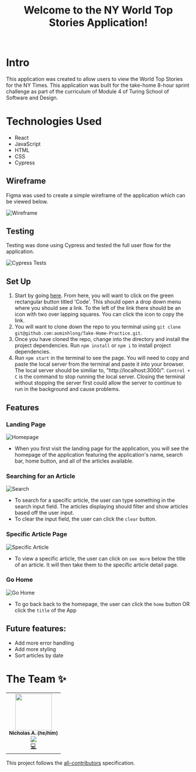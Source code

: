 <div align="center">
<h1> Welcome to the NY World Top Stories Application! </h1>
</div>

<br>


# Intro
This application was created to allow users to view the World Top Stories for the NY Times. This application was built for the take-home 8-hour sprint challenge as part of the curriculum of Module 4 of Turing School of Software and Design. 

# Technologies Used
- React
- JavaScript
- HTML
- CSS
- Cypress

## Wireframe
Figma was used to create a simple wireframe of the application which can be viewed below.

![Wireframe](https://user-images.githubusercontent.com/89413678/183110302-90c11966-a4b3-48a9-80d9-edf08008a2ab.png)

## Testing
Testing was done using Cypress and tested the full user flow for the application.

![Cypress Tests](https://user-images.githubusercontent.com/89413678/183110736-96590753-72ac-4e91-86d5-395937b68e62.png)

## Set Up

 1. Start by going [here](https://github.com/aominhlong/Take-Home-Practice). From here, you will want to click on the green rectangular button titled 'Code'. This should open a drop down menu where you should see a link. To the left of the link there should be an icon with two over lapping squares. You can click the icon to copy the link.
 2. You will want to clone down the repo to you terminal using `git clone git@github.com:aominhlong/Take-Home-Practice.git`.
 3. Once you have cloned the repo, change into the directory and install the project dependencies. Run `npm install` or `npm i` to install project dependencies.
 4. Run `npm start` in the terminal to see the page. You will need to copy and paste the local server from the terminal and paste it into your browser. The local server should be similiar to, "http://localhost:3000/". `Control + C` is the command to stop running the local server. Closing the terminal without stopping the server first could allow the server to continue to run in the background and cause problems.

 ## Features
 
 ### Landing Page
 
![Homepage](https://user-images.githubusercontent.com/89413678/183111073-7659a4ff-f555-4f58-ab7f-afeac4b4a525.png)
 
 - When you first visit the landing page for the application, you will see the homepage of the application featuring the application's name, search bar, home button, and all of the articles available.
 
 ### Searching for an Article
 
![Search](https://user-images.githubusercontent.com/89413678/183111712-7d0911b5-e7e0-480f-b7a9-ac1905b2e7fc.gif)
 
 - To search for a specific article, the user can type something in the search input field. The articles displaying should filter and show articles based off the user input.
 - To clear the input field, the user can click the `clear` button. 
 
 ### Specific Article Page
 
![Specific Article](https://user-images.githubusercontent.com/89413678/183112474-45edadb9-218e-41f8-b785-3f4d6a23e54f.gif)
 
- To view a specific article, the user can click on `see more` below the title of an article. It will then take them to the specific article detail page. 
 
 ### Go Home
 
![Go Home](https://user-images.githubusercontent.com/89413678/183112717-417fc807-5a66-497c-80b7-673ddc0fde49.gif)
 
 - To go back back to the homepage, the user can click the `home` button OR click the `title` of the App

## Future features:
 - Add more error handling
 - Add more styling
 - Sort articles by date

# **The Team ✨**

<table>
<tr>
  <td align="center"><a href="https://github.com/aominhlong"><img src="https://avatars.githubusercontent.com/u/89413678?v=4" width="100px;" alt=""/><br /><sub><b>Nicholas A. (he/him)</b></sub></a><br /><a href="https://www.linkedin.com/in/nicholas-ao/" title ="Linked In"><img src="https://img.shields.io/badge/LinkedIn-0077B5?style=for-the-badge&logo=linkedin&logoColor=white" /></a><br /><a href="https://github.com/PupTrainer/fe_puptrainer/commits?author=aominhlong" title="Code">💻</a></td>
</tr>
</table>

This project follows the [all-contributors](https://github.com/all-contributors/all-contributors) specification.
 

 
 
 
 
